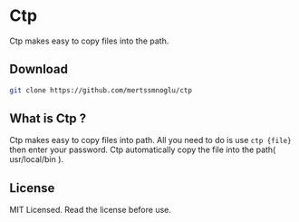 # Ctp
Ctp makes easy to copy files into the path.
## Download

```bash
git clone https://github.com/mertssmnoglu/ctp
```
## What is Ctp ?

Ctp makes easy to copy files into path. All you need to do is use `ctp {file}` then enter your password. Ctp automatically copy the file into the path( usr/local/bin ).

## License
MIT Licensed. Read the license before use.